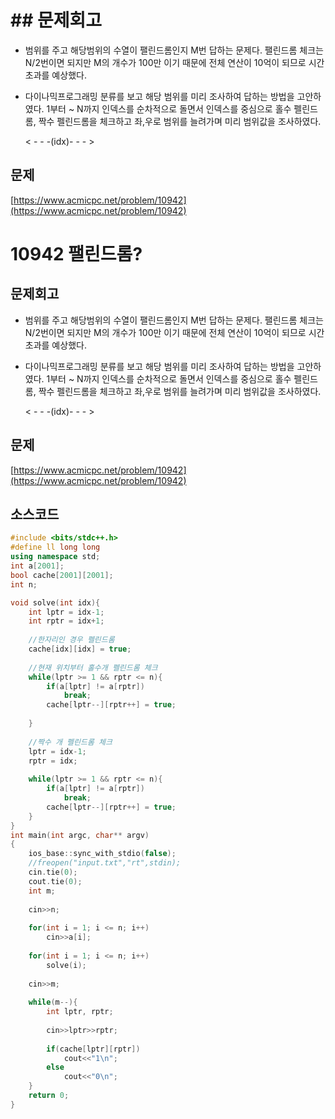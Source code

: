 # ## 문제회고

- 범위를 주고 해당범위의 수열이 팰린드롬인지 M번 답하는 문제다. 팰린드롬 체크는 N/2번이면 되지만 M의 개수가 100만 이기 때문에 전체 연산이 10억이 되므로 시간초과를 예상했다.
- 다이나믹프로그래밍 분류를 보고 해당 범위를 미리 조사하여 답하는 방법을 고안하였다. 1부터 ~ N까지 인덱스를 순차적으로 돌면서 인덱스를 중심으로 홀수 펠린드롬, 짝수 펠린드롬을 체크하고 좌,우로 범위를 늘려가며 미리 범위값을 조사하였다.

    < - - -(idx)- - - >

## 문제

[https://www.acmicpc.net/problem/10942](https://www.acmicpc.net/problem/10942)

# 10942 팰린드롬?
## 문제회고

- 범위를 주고 해당범위의 수열이 팰린드롬인지 M번 답하는 문제다. 팰린드롬 체크는 N/2번이면 되지만 M의 개수가 100만 이기 때문에 전체 연산이 10억이 되므로 시간초과를 예상했다.
- 다이나믹프로그래밍 분류를 보고 해당 범위를 미리 조사하여 답하는 방법을 고안하였다. 1부터 ~ N까지 인덱스를 순차적으로 돌면서 인덱스를 중심으로 홀수 펠린드롬, 짝수 펠린드롬을 체크하고 좌,우로 범위를 늘려가며 미리 범위값을 조사하였다.

    < - - -(idx)- - - >

## 문제

[https://www.acmicpc.net/problem/10942](https://www.acmicpc.net/problem/10942)

## 소스코드

```cpp
#include <bits/stdc++.h>
#define ll long long
using namespace std;
int a[2001];
bool cache[2001][2001];
int n;

void solve(int idx){
	int lptr = idx-1;
	int rptr = idx+1;
	
	//한자리인 경우 펠린드롬 
	cache[idx][idx] = true;
	
	//현재 위치부터 홀수개 펠린드롬 체크 
	while(lptr >= 1 && rptr <= n){
		if(a[lptr] != a[rptr])
			break;
		cache[lptr--][rptr++] = true;
		
	}
	
	//짝수 개 펠린드롬 체크 
	lptr = idx-1;
	rptr = idx;
		
	while(lptr >= 1 && rptr <= n){
		if(a[lptr] != a[rptr])
			break;
		cache[lptr--][rptr++] = true;
	}
} 
int main(int argc, char** argv)
{
	ios_base::sync_with_stdio(false);
	//freopen("input.txt","rt",stdin);
	cin.tie(0);
	cout.tie(0);
	int m;
	
	cin>>n;
	
	for(int i = 1; i <= n; i++)
		cin>>a[i];
	
	for(int i = 1; i <= n; i++)
		solve(i);
	
	cin>>m;
	
	while(m--){
		int lptr, rptr;
		
		cin>>lptr>>rptr;
		
		if(cache[lptr][rptr])
			cout<<"1\n";
		else
			cout<<"0\n";
	}
	return 0;
}
```